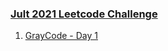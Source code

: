 ### [Jult 2021 Leetcode Challenge](https://leetcode.com/explore/featured/card/july-leetcoding-challenge-2021/)

1. [GrayCode - Day 1](/July2021/Day_01_89_Gray_Code.java)
